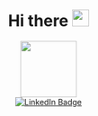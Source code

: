 

<!--
**nabjiyxxa/nabjiyxxa** is a ✨ _special_ ✨ repository because its `README.md` (this file) appears on your GitHub profile.

Here are some ideas to get you started:

- 🔭 I’m currently working on ...
- 🌱 I’m currently learning ...
- 👯 I’m looking to collaborate on ...
- 🤔 I’m looking for help with ...
- 💬 Ask me about ...
- 📫 How to reach me: ...
- 😄 Pronouns: ...
- ⚡ Fun fact: ...
-->

<div id="header" align="center">
    <h1>
    Hi there
    <img src="https://media.giphy.com/media/hvRJCLFzcasrR4ia7z/giphy.gif" width="30px"/>
  </h1>
  <img src="https://media.giphy.com/media/7NoNw4pMNTvgc/giphy.gif" width="100"/>
  <div id="badges">
    <a href="https://www.linkedin.com/in/pavel-grishanov-4a9414190/">
      <img src="https://img.shields.io/badge/LinkedIn-blue?style=for-the-badge&logo=linkedin&logoColor=white" alt="LinkedIn Badge"/>
    </a>
  </div>

  <img src="https://komarev.com/ghpvc/?username=nabjiyxxa&style=flat-square&color=blue" alt=""/>

</div>
<!--
---
### :fire: My Stats :
[![GitHub Streak](http://github-readme-streak-stats.herokuapp.com?user=nabjiyxxa&theme=dark&hide_border=true)](https://git.io/streak-stats)

-->    
